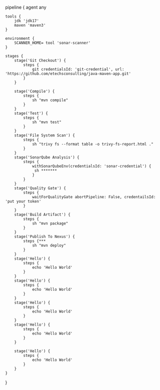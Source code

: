 pipeline {
    agent any
    
    tools {
        jdk 'jdk17'
        maven 'maven3'
    }
    
    environment {
        SCANNER_HOME= tool 'sonar-scanner'
    }

    stages {
        stage('Git Checkout') {
            steps {
                git credentialsId: 'git-credential', url: 'https://github.com/etechsconsulting/java-maven-app.git'
            }
        }

        stage('Compile') {
            steps {
                sh "mvn compile"
            }
        }
        stage('Test') {
            steps {
                sh "mvn test"
            }
        }
        stage('File System Scan') {
            steps {
                sh "trivy fs --format table -o trivy-fs-report.html ."
            }
        }
        stage('SonarQube Analysis') {
            steps {
                withSonarQubeEnv(credentialsId: 'sonar-credential') {
                 sh *******
                }
            }
        }
        stage('Quality Gate') {
            steps {
                waitForQualityGate abortPipeline: False, credentailsId: 'put your token'
            }
        }
        stage('Build Artifact') {
            steps {
                sh "mvn package"
            }
        }
        stage('Publish To Nexus') {
            steps {***
                sh "mvn deploy"
            }
        }
        stage('Hello') {
            steps {
                echo 'Hello World'
            }
        }
        stage('Hello') {
            steps {
                echo 'Hello World'
            }
        }
        stage('Hello') {
            steps {
                echo 'Hello World'
            }
        }
        stage('Hello') {
            steps {
                echo 'Hello World'
            }
        }
        
        stage('Hello') {
            steps {
                echo 'Hello World'
            }
        }
    }
}

